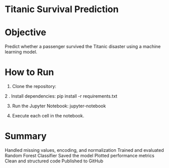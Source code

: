 # Titanic Survival Prediction 

# Objective
Predict whether a passenger survived the Titanic disaster using a machine learning model.

# How to Run
1. Clone the repository:

2 . Install dependencies:
    pip install -r requirements.txt
    
3. Run the Jupyter Notebook:
    jupyter-notebook
   
4. Execute each cell in the notebook.

# Summary
 Handled missing values, encoding, and normalization
 Trained and evaluated Random Forest Classifier
 Saved the model
 Plotted performance metrics
 Clean and structured code
 Published to GitHub
